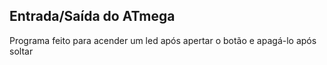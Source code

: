 ## Entrada/Saída do ATmega

Programa feito para acender um led após apertar o botão e apagá-lo após soltar

